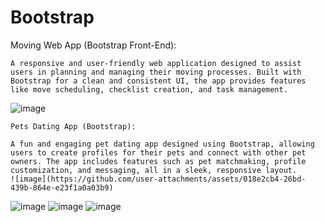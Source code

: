 # Bootstrap

Moving Web App (Bootstrap Front-End):

    A responsive and user-friendly web application designed to assist users in planning and managing their moving processes. Built with Bootstrap for a clean and consistent UI, the app provides features like move scheduling, checklist creation, and task management.

![image](https://github.com/user-attachments/assets/efbf77db-96cf-4bab-bd74-44ede915d309)

    Pets Dating App (Bootstrap):

    A fun and engaging pet dating app designed using Bootstrap, allowing users to create profiles for their pets and connect with other pet owners. The app includes features such as pet matchmaking, profile customization, and messaging, all in a sleek, responsive layout.
    ![image](https://github.com/user-attachments/assets/018e2cb4-26bd-439b-864e-e23f1a0a03b9)
![image](https://github.com/user-attachments/assets/786d52bc-b37e-41cb-bb81-0a25274cc6d5)
![image](https://github.com/user-attachments/assets/a605e7c2-53d3-4576-913e-9b2096f45b4b)
![image](https://github.com/user-attachments/assets/fc32e866-4824-4d00-bc25-dd4f0ac239b3)

